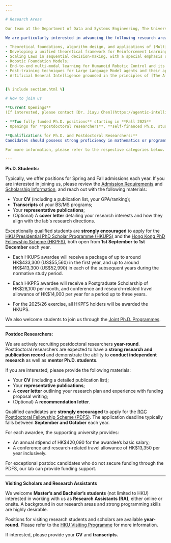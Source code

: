 ```yaml
---
---

# Research Areas

Our team at the Department of Data and Systems Engineering, The University of Hong Kong, specializes in **Learning for Sequential Decision-Making and Continuous Control.**  

We are particularly interested in advancing the following research areas:  

- Theoretical foundations, algorithm design, and applications of (Multi-agent) Reinforcement Learning;  
- Developing a unified theoretical framework for Reinforcement Learning, Optimal Control, and Stochastic Optimization;  
- Scaling Laws in sequential decision-making, with a special emphasis on efficient (Multi-agent) Monte Carlo Tree Search algorithms and advanced Reasoning Models;  
- Robotic Foundation Models;  
- End-to-end multi-modal learning for Humanoid Robotic Control and its industrial applications;  
- Post-training techniques for Large Language Model agents and their applications in sequential decision-making;
- Artificial General Intelligence grounded in the principles of [The Alberta Plan](http://www.incompleteideas.net/Talks/AlbertaPlan.pdf).


{% include section.html %}

# How to join us

**Current Openings**  
(If interested, please contact [Dr. Jiayu Chen](https://agentic-intelligence-lab.org/members/jiayu-chen.html) directly. The Ph.D. application system accepts submissions year-round.)  

- **Two fully funded Ph.D. positions** starting in **Fall 2025**
- Openings for **postdoctoral researchers**, **self-financed Ph.D. students**, **part-time Ph.D. students**, **research assistants**, and **visiting scholars** are available **year-round** 

**Qualifications for Ph.D. and Postdoctoral Researchers:**  
Candidates should possess strong proficiency in mathematics or programming, as well as demonstrate self-motivation and resilience. Applicants with backgrounds in the following areas are highly preferred: Humanoid Robots, Large Language/Reasoning Models, Control Theory, Optimization Theory, Statistical Machine Learning.

For more information, please refer to the respective categories below.  

---
```


**Ph.D. Students:**  

Typically, we offer positions for Spring and Fall admissions each year. If you are interested in joining us, please review the [Admission Requirements](https://www.dase.hku.hk/teaching-and-learning/prospective-students/mphil-phd) and [Scholarship Information](https://gradsch.hku.hk/prospective_students/fees_scholarships_and_financial_support/postgraduate_scholarships), and reach out with the following materials:  

- Your **CV** (including a publication list, your GPA/ranking);  
- **Transcripts** of your BS/MS programs;  
- Your **representative publications**;  
- (Optional) A **cover letter** detailing your research interests and how they align with the lab's research directions.  

Exceptionally qualified students are **strongly encouraged** to apply for the [HKU Presidential PhD Scholar Programme (HKUPS)](https://gradsch.hku.hk/prospective_students/fees_scholarships_and_financial_support/hku_presidential_phd_scholar_programme) and the [Hong Kong PhD Fellowship Scheme (HKPFS)](https://gradsch.hku.hk/prospective_students/fees_scholarships_and_financial_support/hong_kong_phd_fellowship_scheme), both open from **1st September to 1st December** each year.  

- Each HKUPS awardee will receive a package of up to around HK\$433,300 (US\$55,560) in the first year, and up to around HK\$413,300 (US\$52,990) in each of the subsequent years during the normative study period.

- Each HKPFS awardee will receive a Postgraduate Scholarship of HK\$28,100 per month, and conference and research-related travel allowance of HK\$14,000 per year for a period up to three years.

- For the 2025/26 exercise, all HKPFS holders will be awarded the HKUPS.

We also welcome students to join us through the [Joint Ph.D. Programmes](https://gradsch.hku.hk/prospective_students/programmes/joint_programmes).

---

**Postdoc Researchers:**

We are actively recruiting postdoctoral researchers **year-round**. Postdoctoral researchers are expected to have a **strong research and publication record** and demonstrate the ability to **conduct independent research** as well as **mentor Ph.D. students**.

If you are interested, please provide the following materials:  

- Your **CV** (including a detailed publication list);  
- Your **representative publications**;  
- A **cover letter** outlining your research plan and experience with funding proposal writing;  
- (Optional) A **recommendation letter**.

Qualified candidates are **strongly encouraged** to apply for the [RGC Postdoctoral Fellowship Scheme (PDFS)](https://www.ugc.edu.hk/eng/rgc/funding_opport/pdfs/). The application deadline typically falls between **September and October** each year.  

For each awardee, the supporting university provides:  
- An annual stipend of HK\$420,090 for the awardee’s basic salary; 
- A conference and research-related travel allowance of HK\$13,350 per year inclusively.  

For exceptional postdoc candidates who do not secure funding through the PDFS, our lab can provide funding support.  

---

**Visiting Scholars and Research Assistants**  

We welcome **Master’s and Bachelor’s students** (not limited to HKU) interested in working with us as **Research Assistants (RA)**, either online or onsite. A background in our research areas and strong programming skills are highly desirable.  

Positions for visiting research students and scholars are available **year-round**. Please refer to the [HKU Visiting Programme](https://intlaffairs.hku.hk/visiting-programme) for more information.

If interested, please provide your **CV** and **transcripts.**  

<!-- ---

{% capture text %}

Lorem ipsum dolor sit amet, consectetur adipiscing elit, sed do eiusmod tempor incididunt ut labore et dolore magna aliqua.

{%
  include button.html
  link="team"
  text="Meet our team"
  icon="fa-solid fa-arrow-right"
  flip=true
  style="bare"
%}

{% endcapture %}

{%
  include feature.html
  image="images/photo.jpg"
  link="team"
  title="Our Team"
  text=text
%} -->

<!-- {% capture text %}

Lorem ipsum dolor sit amet, consectetur adipiscing elit, sed do eiusmod tempor incididunt ut labore et dolore magna aliqua.

{%
  include button.html
  link="research"
  text="See our publications"
  icon="fa-solid fa-arrow-right"
  flip=true
  style="bare"
%}

{% endcapture %}

{%
  include feature.html
  image="images/photo.jpg"
  link="research"
  title="Our Research"
  text=text
%}

{% capture text %}

Lorem ipsum dolor sit amet, consectetur adipiscing elit, sed do eiusmod tempor incididunt ut labore et dolore magna aliqua.

{%
  include button.html
  link="projects"
  text="Browse our projects"
  icon="fa-solid fa-arrow-right"
  flip=true
  style="bare"
%}

{% endcapture %}

{%
  include feature.html
  image="images/photo.jpg"
  link="projects"
  title="Our Projects"
  flip=true
  style="bare"
  text=text
%} -->
